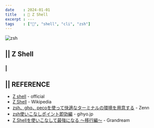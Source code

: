 ```yaml
---
date    : 2024-01-01
title   : 🐚 Z Shell
excerpt : ---
tags    : ["🐚", "shell", "cli", "zsh"]
---
```


![zsh](https://github.com/sh16ma/gitpress/assets/150888300/6e226d99-cc58-42c0-a307-fc221b258455)

## || Z Shell
### | 


## || REFERENCE
- [Z shell](https://zsh.sourceforge.io/) - official
- [Z Shell](https://ja.wikipedia.org/wiki/Z_Shell) - Wikipedia
- [zsh、ghq、pecoを使って快適なターミナルの環境を用意する](https://zenn.dev/fendo181/articles/b3e6b00e3fcaed) - Zenn
- [zsh使いこなしポイント即効編](https://gihyo.jp/dev/serial/01/zsh-book/0003) - gihyo.jp
- [Z Shellを使いこなして最強になる 〜移行編〜](https://www.grandream.jp/blog/zsh-move/) - Grandream

